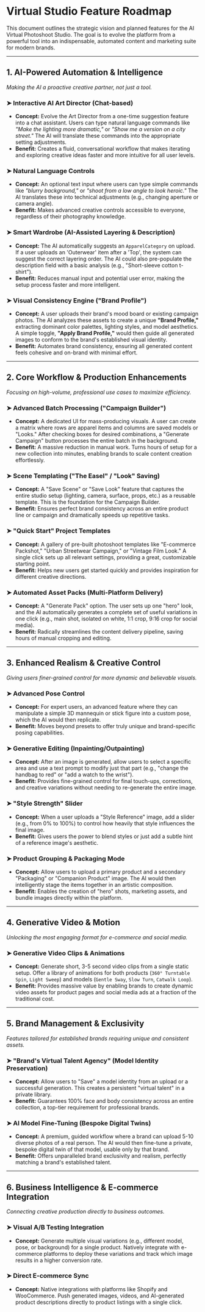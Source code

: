 # Virtual Studio Feature Roadmap

This document outlines the strategic vision and planned features for the AI Virtual Photoshoot Studio. The goal is to evolve the platform from a powerful tool into an indispensable, automated content and marketing suite for modern brands.

---

## 1. AI-Powered Automation & Intelligence
*Making the AI a proactive creative partner, not just a tool.*

### ➤ Interactive AI Art Director (Chat-based)
- **Concept:** Evolve the Art Director from a one-time suggestion feature into a chat assistant. Users can type natural language commands like *"Make the lighting more dramatic,"* or *"Show me a version on a city street."* The AI will translate these commands into the appropriate setting adjustments.
- **Benefit:** Creates a fluid, conversational workflow that makes iterating and exploring creative ideas faster and more intuitive for all user levels.

### ➤ Natural Language Controls
- **Concept:** An optional text input where users can type simple commands like *"blurry background,"* or *"shoot from a low angle to look heroic."* The AI translates these into technical adjustments (e.g., changing aperture or camera angle).
- **Benefit:** Makes advanced creative controls accessible to everyone, regardless of their photography knowledge.

### ➤ Smart Wardrobe (AI-Assisted Layering & Description)
- **Concept:** The AI automatically suggests an `ApparelCategory` on upload. If a user uploads an 'Outerwear' item after a 'Top', the system can suggest the correct layering order. The AI could also pre-populate the description field with a basic analysis (e.g., "Short-sleeve cotton t-shirt").
- **Benefit:** Reduces manual input and potential user error, making the setup process faster and more intelligent.

### ➤ Visual Consistency Engine ("Brand Profile")
- **Concept:** A user uploads their brand's mood board or existing campaign photos. The AI analyzes these assets to create a unique **"Brand Profile,"** extracting dominant color palettes, lighting styles, and model aesthetics. A simple toggle, **"Apply Brand Profile,"** would then guide all generated images to conform to the brand's established visual identity.
- **Benefit:** Automates brand consistency, ensuring all generated content feels cohesive and on-brand with minimal effort.

---

## 2. Core Workflow & Production Enhancements
*Focusing on high-volume, professional use cases to maximize efficiency.*

### ➤ Advanced Batch Processing ("Campaign Builder")
- **Concept:** A dedicated UI for mass-producing visuals. A user can create a matrix where rows are apparel items and columns are saved models or "Looks." After checking boxes for desired combinations, a "Generate Campaign" button processes the entire batch in the background.
- **Benefit:** A massive reduction in manual work. Turns hours of setup for a new collection into minutes, enabling brands to scale content creation effortlessly.

### ➤ Scene Templating ("The Easel" / "Look" Saving)
- **Concept:** A "Save Scene" or "Save Look" feature that captures the entire studio setup (lighting, camera, surface, props, etc.) as a reusable template. This is the foundation for the Campaign Builder.
- **Benefit:** Ensures perfect brand consistency across an entire product line or campaign and dramatically speeds up repetitive tasks.

### ➤ "Quick Start" Project Templates
- **Concept:** A gallery of pre-built photoshoot templates like "E-commerce Packshot," "Urban Streetwear Campaign," or "Vintage Film Look." A single click sets up all relevant settings, providing a great, customizable starting point.
- **Benefit:** Helps new users get started quickly and provides inspiration for different creative directions.

### ➤ Automated Asset Packs (Multi-Platform Delivery)
- **Concept:** A "Generate Pack" option. The user sets up one "hero" look, and the AI automatically generates a complete set of useful variations in one click (e.g., main shot, isolated on white, 1:1 crop, 9:16 crop for social media).
- **Benefit:** Radically streamlines the content delivery pipeline, saving hours of manual cropping and editing.

---

## 3. Enhanced Realism & Creative Control
*Giving users finer-grained control for more dynamic and believable visuals.*

### ➤ Advanced Pose Control
- **Concept:** For expert users, an advanced feature where they can manipulate a simple 3D mannequin or stick figure into a custom pose, which the AI would then replicate.
- **Benefit:** Moves beyond presets to offer truly unique and brand-specific posing capabilities.

### ➤ Generative Editing (Inpainting/Outpainting)
- **Concept:** After an image is generated, allow users to select a specific area and use a text prompt to modify just that part (e.g., "change the handbag to red" or "add a watch to the wrist").
- **Benefit:** Provides fine-grained control for final touch-ups, corrections, and creative variations without needing to re-generate the entire image.

### ➤ "Style Strength" Slider
- **Concept:** When a user uploads a "Style Reference" image, add a slider (e.g., from 0% to 100%) to control how heavily that style influences the final image.
- **Benefit:** Gives users the power to blend styles or just add a subtle hint of a reference image's aesthetic.

### ➤ Product Grouping & Packaging Mode
- **Concept:** Allow users to upload a primary product and a secondary "Packaging" or "Companion Product" image. The AI would then intelligently stage the items together in an artistic composition.
- **Benefit:** Enables the creation of "hero" shots, marketing assets, and bundle images directly within the platform.

---

## 4. Generative Video & Motion
*Unlocking the most engaging format for e-commerce and social media.*

### ➤ Generative Video Clips & Animations
- **Concept:** Generate short, 3-5 second video clips from a single static setup. Offer a library of animations for both products (`360° Turntable Spin`, `Light Sweep`) and models (`Gentle Sway`, `Slow Turn`, `Catwalk Loop`).
- **Benefit:** Provides massive value by enabling brands to create dynamic video assets for product pages and social media ads at a fraction of the traditional cost.

---

## 5. Brand Management & Exclusivity
*Features tailored for established brands requiring unique and consistent assets.*

### ➤ "Brand's Virtual Talent Agency" (Model Identity Preservation)
- **Concept:** Allow users to "Save" a model identity from an upload or a successful generation. This creates a persistent "virtual talent" in a private library.
- **Benefit:** Guarantees 100% face and body consistency across an entire collection, a top-tier requirement for professional brands.

### ➤ AI Model Fine-Tuning (Bespoke Digital Twins)
- **Concept:** A premium, guided workflow where a brand can upload 5-10 diverse photos of a real person. The AI would then fine-tune a private, bespoke digital twin of that model, usable only by that brand.
- **Benefit:** Offers unparalleled brand exclusivity and realism, perfectly matching a brand's established talent.

---

## 6. Business Intelligence & E-commerce Integration
*Connecting creative production directly to business outcomes.*

### ➤ Visual A/B Testing Integration
- **Concept:** Generate multiple visual variations (e.g., different model, pose, or background) for a single product. Natively integrate with e-commerce platforms to deploy these variations and track which image results in a higher conversion rate.

### ➤ Direct E-commerce Sync
- **Concept:** Native integrations with platforms like Shopify and WooCommerce. Push generated images, videos, and AI-generated product descriptions directly to product listings with a single click.
